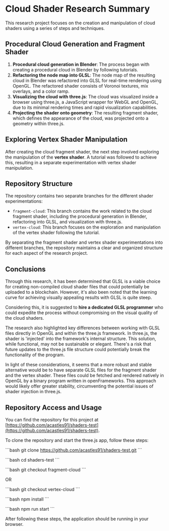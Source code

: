 # Cloud Shader Research Summary

This research project focuses on the creation and manipulation of cloud shaders using a series of steps and techniques.

## Procedural Cloud Generation and Fragment Shader

1. **Procedural cloud generation in Blender**: The process began with creating a procedural cloud in Blender by following tutorials.
2. **Refactoring the node map into GLSL**: The node map of the resulting cloud in Blender was refactored into GLSL for real-time rendering using OpenGL. The refactored shader consists of Voronoi textures, mix overlays, and a color ramp.
3. **Visualizing the cloud with three.js**: The cloud was visualized inside a browser using three.js, a JavaScript wrapper for WebGL and OpenGL, due to its minimal rendering times and rapid visualization capabilities.
4. **Projecting the shader onto geometry**: The resulting fragment shader, which defines the appearance of the cloud, was projected onto a geometry within three.js.

## Exploring Vertex Shader Manipulation

After creating the cloud fragment shader, the next step involved exploring the manipulation of the **vertex shader**. A tutorial was followed to achieve this, resulting in a separate experimentation with vertex shader manipulation.

## Repository Structure

The repository contains two separate branches for the different shader experimentations:

- `fragment-cloud`: This branch contains the work related to the cloud fragment shader, including the procedural generation in Blender, refactoring into GLSL, and visualization with three.js.
- `vertex-cloud`: This branch focuses on the exploration and manipulation of the vertex shader following the tutorial.

By separating the fragment shader and vertex shader experimentations into different branches, the repository maintains a clear and organized structure for each aspect of the research project.

## Conclusions

Through this research, it has been determined that GLSL is a viable choice for creating non-compiled cloud shader files that could potentially be uploaded to a blockchain. However, it's also been noted that the learning curve for achieving visually appealing results with GLSL is quite steep.

Considering this, it is suggested to **hire a dedicated GLSL programmer** who could expedite the process without compromising on the visual quality of the cloud shaders.

The research also highlighted key differences between working with GLSL files directly in OpenGL and within the three.js framework. In three.js, the shader is 'injected' into the framework's internal structure. This solution, while functional, may not be sustainable or elegant. There's a risk that future updates to the three.js file structure could potentially break the functionality of the program.

In light of these considerations, it seems that a more robust and stable alternative would be to have separate GLSL files for the fragment shader and the vertex shader. These files could be fetched and rendered natively in OpenGL by a binary program written in openFrameworks. This approach would likely offer greater stability, circumventing the potential issues of shader injection in three.js.

## Repository Access and Usage

You can find the repository for this project at [https://github.com/acastles91/shaders-test](https://github.com/acastles91/shaders-test).

To clone the repository and start the three.js app, follow these steps:

\```bash
git clone https://github.com/acastles91/shaders-test.git
\```

\```bash
cd shaders-test
\```

\```bash
git checkout fragment-cloud
\```

OR

\```bash
git checkout vertex-cloud
\```

\```bash
npm install
\```

\```bash
npm run start
\```

After following these steps, the application should be running in your browser.

